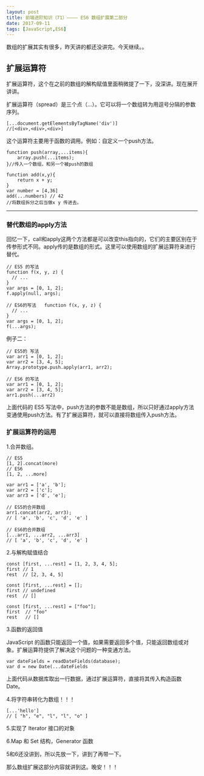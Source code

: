 ```yaml
---
layout: post
title: 前端进阶知识（71）———— ES6 数组扩展第二部分
date: 2017-09-11
tags: [JavaScript,ES6]
---
```


数组的扩展其实有很多，昨天讲的都还没讲完。今天继续。。

## 扩展运算符

扩展运算符，这个在之前的数组的解构赋值里面稍微提了一下，没深讲。现在展开讲讲。

扩展运算符（spread）是三个点（...）。它可以将一个数组转为用逗号分隔的参数序列。

	[...document.getElementsByTagName('div')]
	//[<div>,<div>,<div>]

这个运算符主要用于函数的调用。例如：自定义一个push方法。

	function push(array,...items){
		array.push(...items);
	}//传入一个数组，和另一个被push的数组

	function add(x,y){
		return x + y;
	}
	var number = [4,36]
	add(...numbers) // 42
	//将数组拆分之后当做x y 传进去。

 ----------------------------------

### 替代数组的apply方法

回忆一下，call和apply这两个方法都是可以改变this指向的，它们的主要区别在于传参形式不同。apply传的是数组的形式。这里可以使用数组的扩展运算符来进行替代。

	// ES5 的写法
	function f(x, y, z) {
	  // ...
	}
	var args = [0, 1, 2];
	f.apply(null, args);

	// ES6的写法	function f(x, y, z) {
	  // ...
	}
	var args = [0, 1, 2];
	f(...args);

例子二：

	// ES5的 写法
	var arr1 = [0, 1, 2];
	var arr2 = [3, 4, 5];
	Array.prototype.push.apply(arr1, arr2);

	// ES6 的写法
	var arr1 = [0, 1, 2];
	var arr2 = [3, 4, 5];
	arr1.push(...arr2)

上面代码的 ES5 写法中，push方法的参数不能是数组，所以只好通过apply方法变通使用push方法。有了扩展运算符，就可以直接将数组传入push方法。

### 扩展运算符的运用

1.合并数组。

	// ES5
	[1, 2].concat(more)
	// ES6
	[1, 2, ...more]

	var arr1 = ['a', 'b'];
	var arr2 = ['c'];
	var arr3 = ['d', 'e'];

	// ES5的合并数组
	arr1.concat(arr2, arr3);
	// [ 'a', 'b', 'c', 'd', 'e' ]

	// ES6的合并数组
	[...arr1, ...arr2, ...arr3]
	// [ 'a', 'b', 'c', 'd', 'e' ]

2.与解构赋值结合

	const [first, ...rest] = [1, 2, 3, 4, 5];
	first // 1
	rest  // [2, 3, 4, 5]

	const [first, ...rest] = [];
	first // undefined
	rest  // []

	const [first, ...rest] = ["foo"];
	first  // "foo"
	rest   // []

3.函数的返回值

JavaScript 的函数只能返回一个值，如果需要返回多个值，只能返回数组或对象。扩展运算符提供了解决这个问题的一种变通方法。

	var dateFields = readDateFields(database);
	var d = new Date(...dateFields

上面代码从数据库取出一行数据，通过扩展运算符，直接将其传入构造函数Date。

4.将字符串转化为数组！！！

	[...'hello']
	// [ "h", "e", "l", "l", "o" ]

5.实现了 Iterator 接口的对象

6.Map 和 Set 结构，Generator 函数

5和6还没讲到，所以先放一下，讲到了再带一下。

那么数组扩展这部分内容就讲到这。晚安！！！
